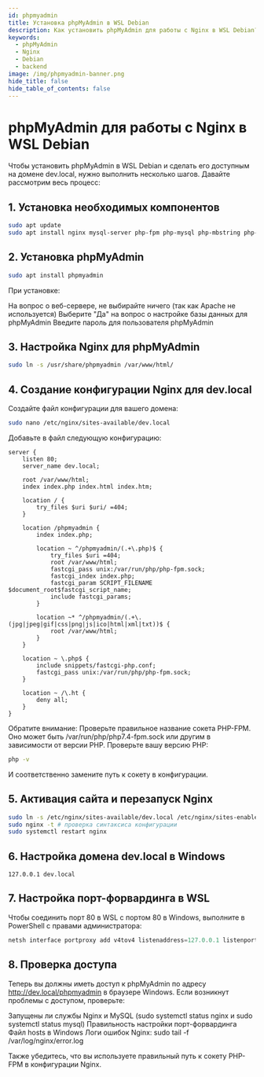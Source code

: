 ```yaml
---
id: phpmyadmin
title: Установка phpMyAdmin в WSL Debian
description: Как установить phpMyAdmin для работы с Nginx в WSL Debian? Пошаговое руководство.
keywords:
  - phpMyAdmin
  - Nginx
  - Debian  
  - backend
image: /img/phpmyadmin-banner.png
hide_title: false
hide_table_of_contents: false
---
```



# phpMyAdmin для работы с Nginx в WSL Debian

Чтобы установить phpMyAdmin в WSL Debian и сделать его доступным на домене dev.local, нужно выполнить несколько шагов. Давайте рассмотрим весь процесс:

## 1. Установка необходимых компонентов

```bash
sudo apt update
sudo apt install nginx mysql-server php-fpm php-mysql php-mbstring php-zip php-gd php-json php-curl
```

## 2. Установка phpMyAdmin

```bash
sudo apt install phpmyadmin
```

При установке:

На вопрос о веб-сервере, не выбирайте ничего (так как Apache не используется)
Выберите "Да" на вопрос о настройке базы данных для phpMyAdmin
Введите пароль для пользователя phpMyAdmin


## 3. Настройка Nginx для phpMyAdmin

```bash
sudo ln -s /usr/share/phpmyadmin /var/www/html/
```


## 4. Создание конфигурации Nginx для dev.local
Создайте файл конфигурации для вашего домена:

```bash
sudo nano /etc/nginx/sites-available/dev.local
```

Добавьте в файл следующую конфигурацию:

```nginx
server {
    listen 80;
    server_name dev.local;
    
    root /var/www/html;
    index index.php index.html index.htm;
    
    location / {
        try_files $uri $uri/ =404;
    }
    
    location /phpmyadmin {
        index index.php;
        
        location ~ ^/phpmyadmin/(.+\.php)$ {
            try_files $uri =404;
            root /var/www/html;
            fastcgi_pass unix:/var/run/php/php-fpm.sock;
            fastcgi_index index.php;
            fastcgi_param SCRIPT_FILENAME $document_root$fastcgi_script_name;
            include fastcgi_params;
        }
        
        location ~* ^/phpmyadmin/(.+\.(jpg|jpeg|gif|css|png|js|ico|html|xml|txt))$ {
            root /var/www/html;
        }
    }
    
    location ~ \.php$ {
        include snippets/fastcgi-php.conf;
        fastcgi_pass unix:/var/run/php/php-fpm.sock;
    }
    
    location ~ /\.ht {
        deny all;
    }
}
```

Обратите внимание: Проверьте правильное название сокета PHP-FPM. Оно может быть /var/run/php/php7.4-fpm.sock или другим в зависимости от версии PHP. Проверьте вашу версию PHP:

```bash
php -v
```

И соответственно замените путь к сокету в конфигурации.

## 5. Активация сайта и перезапуск Nginx

```bash
sudo ln -s /etc/nginx/sites-available/dev.local /etc/nginx/sites-enabled/
sudo nginx -t # проверка синтаксиса конфигурации
sudo systemctl restart nginx
```


## 6. Настройка домена dev.local в Windows

```text
127.0.0.1 dev.local
```


## 7. Настройка порт-форвардинга в WSL

Чтобы соединить порт 80 в WSL с портом 80 в Windows, выполните в PowerShell с правами администратора:

```powershell
netsh interface portproxy add v4tov4 listenaddress=127.0.0.1 listenport=80 connectaddress=$(wsl hostname -I) connectport=80
```


## 8. Проверка доступа

Теперь вы должны иметь доступ к phpMyAdmin по адресу http://dev.local/phpmyadmin в браузере Windows.
Если возникнут проблемы с доступом, проверьте:

Запущены ли службы Nginx и MySQL (sudo systemctl status nginx и sudo systemctl status mysql)
Правильность настройки порт-форвардинга
Файл hosts в Windows
Логи ошибок Nginx: sudo tail -f /var/log/nginx/error.log

Также убедитесь, что вы используете правильный путь к сокету PHP-FPM в конфигурации Nginx.